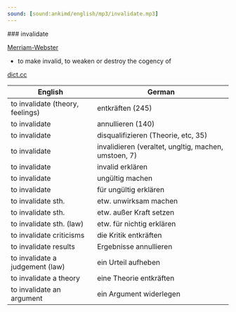 ```yaml
---
sound: [sound:ankimd/english/mp3/invalidate.mp3]
---
```


\### invalidate

[Merriam-Webster](https://www.merriam-webster.com/dictionary/invalidate)

- to make invalid, to weaken or destroy the cogency of

[dict.cc](https://www.dict.cc/invalidate)

| English        | German       |
| -------------- | ------------ |
| to invalidate (theory, feelings) | entkräften (245) |
| to invalidate | annullieren (140) |
| to invalidate | disqualifizieren (Theorie, etc, 35) |
| to invalidate | invalidieren (veraltet, ungltig, machen, umstoen, 7) |
| to invalidate | invalid erklären |
| to invalidate | ungültig machen |
| to invalidate | für ungültig erklären |
| to invalidate sth. | etw. unwirksam machen |
| to invalidate sth. | etw. außer Kraft setzen |
| to invalidate sth. (law) | etw. für nichtig erklären |
| to invalidate criticisms | die Kritik entkräften |
| to invalidate results | Ergebnisse annullieren |
| to invalidate a judgement (law) | ein Urteil aufheben |
| to invalidate a theory | eine Theorie entkräften |
| to invalidate an argument | ein Argument widerlegen |
